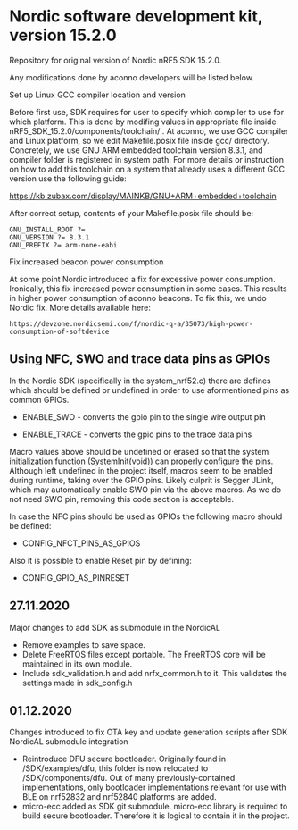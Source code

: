 # Nordic software development kit, version 15.2.0

Repository for original version of Nordic nRF5 SDK 15.2.0.

Any modifications done by aconno developers will be listed below.

Set up Linux GCC compiler location and version

Before first use, SDK requires for user to specify which compiler to use for which platform.
This is done by modifing values in appropriate file inside nRF5_SDK_15.2.0/components/toolchain/ .
At aconno, we use GCC compiler and Linux platform, so we edit Makefile.posix file inside gcc/ directory.
Concretely, we use GNU ARM embedded toolchain version 8.3.1, and compiler folder is registered in system path.
For more details or instruction on how to add this toolchain on a system that already uses a different GCC version
use the following guide:

https://kb.zubax.com/display/MAINKB/GNU+ARM+embedded+toolchain

After correct setup, contents of your Makefile.posix file should be:

	GNU_INSTALL_ROOT ?=
	GNU_VERSION ?= 8.3.1
	GNU_PREFIX ?= arm-none-eabi


Fix increased beacon power consumption

At some point Nordic introduced a fix for excessive power consumption. Ironically, this fix increased power consumption
in some cases. This results in higher power consumption of aconno beacons. To fix this, we undo Nordic fix.
More details available here:

	https://devzone.nordicsemi.com/f/nordic-q-a/35073/high-power-consumption-of-softdevice
	

## Using NFC, SWO and trace data pins as GPIOs

In the Nordic SDK (specifically in the system_nrf52.c) there are defines 
which should be defined or undefined in order to use aformentioned pins as common GPIOs.


 - ENABLE_SWO - converts the gpio pin to the single wire output pin

 - ENABLE_TRACE - converts the gpio pins to the trace data pins


Macro values above should be undefined or erased so that the system initialization function (SystemInit(void)) can properly configure the pins. Although left undefined in the project itself, macros seem to be enabled during runtime, taking over the GPIO pins. Likely culprit is Segger JLink, which may automatically enable SWO pin via the above macros. As we do not need SWO pin, removing this code section is acceptable.


In case the NFC pins should be used as GPIOs the following macro should be defined:

 - CONFIG_NFCT_PINS_AS_GPIOS
 
 
 Also it is possible to enable Reset pin by defining:
 
 - CONFIG_GPIO_AS_PINRESET


## 27.11.2020

Major changes to add SDK as submodule in the NordicAL

*  Remove examples to save space.
*  Delete FreeRTOS files except portable. The FreeRTOS core will be maintained in its own module.
*  Include sdk_validation.h and add nrfx_common.h to it. This validates the settings made in sdk_config.h

## 01.12.2020

Changes introduced to fix OTA key and update generation scripts after SDK NordicAL submodule integration

* Reintroduce DFU secure bootloader. Originally found in /SDK/examples/dfu, this folder is now relocated to
  /SDK/components/dfu. Out of many previously-contained implementations, only bootloader implementations 
  relevant for use with BLE on nrf52832 and nrf52840 platforms are added. 
* micro-ecc added as SDK git submodule. micro-ecc library is required to build secure bootloader. Therefore
  it is logical to contain it in the project.
